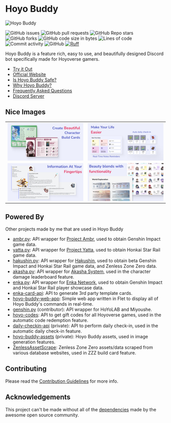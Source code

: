 # Hoyo Buddy

![Hoyo Buddy](https://iili.io/J1JqMSR.png)  

![GitHub issues](https://img.shields.io/github/issues/seriaati/hoyo-buddy)
![GitHub pull requests](https://img.shields.io/github/issues-pr/seriaati/hoyo-buddy)
![GitHub Repo stars](https://img.shields.io/github/stars/seriaati/hoyo-buddy?style=flat)
![GitHub forks](https://img.shields.io/github/forks/seriaati/hoyo-buddy?style=flat)
![GitHub code size in bytes](https://img.shields.io/github/languages/code-size/seriaati/hoyo-buddy)
![Lines of code](https://tokei.rs/b1/github/seriaati/hoyo-buddy?style=flat)
![Commit activity](https://img.shields.io/github/commit-activity/w/seriaati/hoyo-buddy/main)
![GitHub](https://img.shields.io/github/license/seriaati/hoyo-buddy)
[![Ruff](https://img.shields.io/endpoint?url=https://raw.githubusercontent.com/astral-sh/ruff/main/assets/badge/v2.json)](https://github.com/astral-sh/ruff)

Hoyo Buddy is a feature rich, easy to use, and beautifully designed Discord bot specifically made for Hoyoverse gamers.  
  
- [Try it Out](https://github.com/seriaati/hoyo-buddy/wiki/Getting-Started)
- [Official Website](https://hb.seria.moe/)  
- [Is Hoyo Buddy Safe?](https://github.com/seriaati/hoyo-buddy/wiki/Account-Security)
- [Why Hoyo Buddy?](https://github.com/seriaati/hoyo-buddy/wiki/Why-Hoyo-Buddy%3F)
- [Frequently Asked Questions](<https://github.com/seriaati/hoyo-buddy/wiki/Frequently-Asked-Questions>)
- [Discord Server](https://dsc.gg/hoyo-buddy)  

## Nice Images
| | |
|:-------------------------:|:-------------------------:|
![](https://github.com/seriaati/hoyo-buddy/blob/assets/app-directory/nav-2.png?raw=true)  |  ![](https://github.com/seriaati/hoyo-buddy/blob/assets/app-directory/nav-3.png?raw=true)
![](https://github.com/seriaati/hoyo-buddy/blob/assets/app-directory/nav-4.png?raw=true)  |  ![](https://github.com/seriaati/hoyo-buddy/blob/assets/app-directory/nav-5.png?raw=true)

## Powered By

Other projects made by me that are used in Hoyo Buddy
- [ambr.py](https://github.com/seriaati/ambr): API wrapper for [Project Ambr](https://ambr.top), used to obtain Genshin Impact game data.
- [yatta.py](https://github.com/seriaati/yatta): API wrapper for [Project Yatta](https://hsr.yatta.top), used to obtain Honkai Star Rail game data.
- [hakushin.py](https://github.com/seriaati/hakushin-py): API wrapper for [Hakushin](https://hakush.in), used to obtain beta Genshin Impact and Honkai Star Rail game data, and Zenless Zone Zero data.
- [akasha.py](https://github.com/seriaati/akasha-py): API wrapper for [Akasha System](https://akasha.cv), used in the character damage leaderboard feature.
- [enka.py](https://github.com/seriaati/enka-py): API wrapper for [Enka Network](https://enka.network), used to obtain Genshin Impact and Honkai Star Rail player showcase data.
- [enka-card-api](https://github.com/seriaati/enka-card-api): API to generate 3rd party template cards.
- [hoyo-buddy-web-app](https://github.com/seriaati/hoyo-buddy-web-app): Simple web app written in Flet to display all of Hoyo Buddy's commands in real-time.
- [genshin.py](https://github.com/thesadru/genshin.py) (contributor): API wrapper for HoYoLAB and Miyoushe.
- [hoyo-codes](https://github.com/seriaati/hoyo-codes): API to get gift codes for all Hoyoverse games, used in the automatic code redemption feature.
- [daily-checkin-api](https://github.com/seriaati/daily_checkin_api) (private): API to perform daily check-in, used in the automatic daily check-in feature.
- [hoyo-buddy-assets](https://github.com/seriaati/hoyo-buddy-assets) (private): Hoyo Buddy assets, used in image generation features.
- [ZenlessAssetScrape](https://github.com/seriaati/ZenlessAssetScrape): Zenless Zone Zero assets/data scraped from various database websites, used in ZZZ build card feature.

## Contributing

Please read the [Contribution Guidelines](https://github.com/seriaati/hoyo-buddy/blob/main/CONTRIBUTING.md) for more info.

## Acknowledgements

This project can't be made without all of the [dependencies](https://github.com/seriaati/hoyo-buddy/blob/main/pyproject.toml#L14) made by the awesome open source community.  
